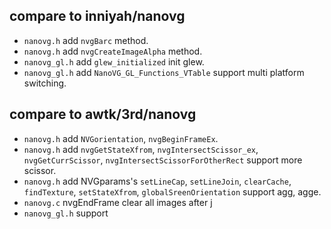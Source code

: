 ## compare to inniyah/nanovg

- `nanovg.h` add `nvgBarc` method.
- `nanovg.h` add `nvgCreateImageAlpha` method.
- `nanovg_gl.h` add `glew_initialized` init glew.
- `nanovg_gl.h` add `NanoVG_GL_Functions_VTable` support multi platform switching.

## compare to awtk/3rd/nanovg

- `nanovg.h` add `NVGorientation`, `nvgBeginFrameEx`.
- `nanovg.h` add `nvgGetStateXfrom`, `nvgIntersectScissor_ex`, `nvgGetCurrScissor`, `nvgIntersectScissorForOtherRect` support more scissor.
- `nanovg.h` add NVGparams's `setLineCap`, `setLineJoin`, `clearCache`, `findTexture`, `setStateXfrom`, `globalSreenOrientation` support agg, agge.
- `nanovg.c` nvgEndFrame clear all images after j
- `nanovg_gl.h` support
